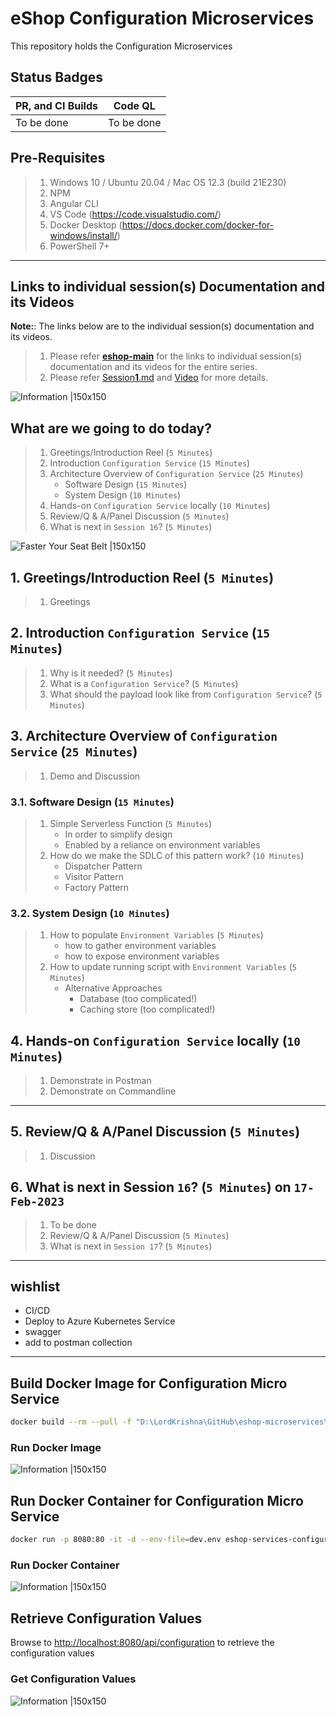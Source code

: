 # eShop Configuration Microservices

This repository holds the Configuration Microservices

## Status Badges

| PR, and CI Builds | Code QL |
| ---------------------------------------------------------------------------------------------------------------------------------------------------------------------------------------------------------------------------------- | ------------------------------------------------------------------------------------------------------------------------------------------------------------------------------------------------------------------------- |
| To be done | To be done |

## Pre-Requisites

> 1. Windows 10 / Ubuntu 20.04 / Mac OS 12.3 (build 21E230)
> 1. NPM
> 1. Angular CLI
> 1. VS Code (<https://code.visualstudio.com/>)
> 1. Docker Desktop (<https://docs.docker.com/docker-for-windows/install/>)
> 1. PowerShell 7+

---

## Links to individual session(s) Documentation and its Videos

**Note:**: The links below are to the individual session(s) documentation and its videos.

> 1. Please refer [**eshop-main**](https://github.com/vishipayyallore/eshop-main/blob/main/README.md) for the links to individual session(s) documentation and its videos for the entire series.
> 1. Please refer [Session**1**.md](./Documentation/Sessions/Session1.md) and [Video](https://www.youtube.com/watch?v=ckWZIZVDBjI) for more details.

![Information |150x150](./Documentation/Images/Information.PNG)

## What are we going to do today?

> 1. Greetings/Introduction Reel (`5 Minutes`)
> 1. Introduction `Configuration Service` (`15 Minutes`)
> 1. Architecture Overview of `Configuration Service` (`25 Minutes`)
>     - Software Design (`15 Minutes`)
>     - System Design (`10 Minutes`)
> 1. Hands-on `Configuration Service` locally (`10 Minutes`)
> 1. Review/Q & A/Panel Discussion (`5 Minutes`)
> 1. What is next in `Session 16`? (`5 Minutes`)

![Faster Your Seat Belt |150x150](./Documentation/Images/SeatBelt.PNG)

## 1. Greetings/Introduction Reel (`5 Minutes`)

> 1. Greetings

## 2. Introduction `Configuration Service` (`15 Minutes`)

> 1. Why is it needed? (`5 Minutes`)
> 1. What is a `Configuration Service`? (`5 Minutes`)
> 1. What should the payload look like from `Configuration Service`? (`5 Minutes`)

## 3. Architecture Overview of `Configuration Service` (`25 Minutes`)

> 1. Demo and Discussion

### 3.1. Software Design (`15 Minutes`)

> 1. Simple Serverless Function (`5 Minutes`)
>     - In order to simplify design
>     - Enabled by a reliance on environment variables
> 1. How do we make the SDLC of this pattern work? (`10 Minutes`)
>     - Dispatcher Pattern
>     - Visitor Pattern
>     - Factory Pattern

### 3.2. System Design (`10 Minutes`)

> 1. How to populate `Environment Variables` (`5 Minutes`)
>     - how to gather environment variables
>     - how to expose environment variables
> 1. How to update running script with `Environment Variables` (`5 Minutes`)
>     - Alternative Approaches
>       - Database (too complicated!)
>       - Caching store (too complicated!)

## 4. Hands-on `Configuration Service` locally (`10 Minutes`)

> 1. Demonstrate in Postman
> 1. Demonstrate on Commandline

---

## 5. Review/Q & A/Panel Discussion (`5 Minutes`)

> 1. Discussion

## 6. What is next in Session `16`? (`5 Minutes`) on `17-Feb-2023`

> 1. To be done
> 1. Review/Q & A/Panel Discussion (`5 Minutes`)
> 1. What is next in `Session 17`? (`5 Minutes`)

---

## wishlist

- CI/CD
- Deploy to Azure Kubernetes Service
- swagger
- add to postman collection

---

## Build Docker Image for Configuration Micro Service

```bash
docker build --rm --pull -f "D:\LordKrishna\GitHub\eshop-microservices\eshop-services-configuration/Dockerfile" --label "com.microsoft.created-by=visual-studio-code" -t "eshop-services-configuration:latest" "D:\LordKrishna\GitHub\eshop-microservices\eshop-services-configuration"
```

### Run Docker Image

![Information |150x150](./Documentation/Images/Build_Docker_Image.PNG)

## Run Docker Container for Configuration Micro Service

```bash
docker run -p 8080:80 -it -d --env-file=dev.env eshop-services-configuration:latest
```

### Run Docker Container

![Information |150x150](./Documentation/Images/Create_Container_Of_Configuration.PNG)

## Retrieve Configuration Values

Browse to <http://localhost:8080/api/configuration> to retrieve the configuration values

### Get Configuration Values

![Information |150x150](./Documentation/Images/Configuration_From_Env_File.PNG)
